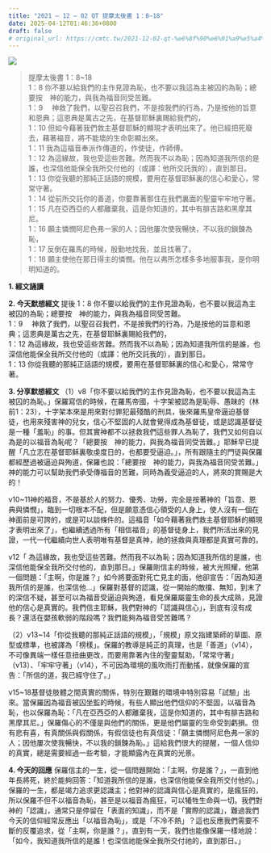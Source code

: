 ```yaml
---
title: "2021 – 12 – 02 QT 提摩太後書 1：8~18"
date: 2025-04-12T01:46:36+0800
draft: false
# original_url: https://cmtc.tw/2021-12-02-qt-%e6%8f%90%e6%91%a9%e5%a4%aa%e5%be%8c%e6%9b%b8-1%ef%bc%9a818
---
```


![](/images/qt.jpg)
> 提摩太後書 1：8\~18  
> 1：8 你不要以給我們的主作見證為恥，也不要以我這為主被囚的為恥；總要按　神的能力，與我為福音同受苦難。  
> 1：9 　神救了我們，以聖召召我們，不是按我們的行為，乃是按他的旨意和恩典；這恩典是萬古之先，在基督耶穌裏賜給我們的，  
> 1：10 但如今藉著我們救主基督耶穌的顯現才表明出來了。他已經把死廢去，藉著福音，將不能壞的生命彰顯出來。  
> 1：11 我為這福音奉派作傳道的，作使徒，作師傅。  
> 1：12 為這緣故，我也受這些苦難。然而我不以為恥；因為知道我所信的是誰，也深信他能保全我所交付他的（或譯：他所交託我的），直到那日。  
> 1：13 你從我聽的那純正話語的規模，要用在基督耶穌裏的信心和愛心，常常守著。  
> 1：14 從前所交託你的善道，你要靠著那住在我們裏面的聖靈牢牢地守著。  
> 1：15 凡在亞西亞的人都離棄我，這是你知道的，其中有腓吉路和黑摩其尼。  
> 1：16 願主憐憫阿尼色弗一家的人；因他屢次使我暢快，不以我的鎖鍊為恥，  
> 1：17 反倒在羅馬的時候，殷勤地找我，並且找著了。  
> 1：18 願主使他在那日得主的憐憫。他在以弗所怎樣多多地服事我，是你明明知道的。

**1. 經文誦讀**

**2.  今天默想經文**
提後 1：8 你不要以給我們的主作見證為恥，也不要以我這為主被囚的為恥；總要按　神的能力，與我為福音同受苦難。  
1：9 　神救了我們，以聖召召我們，不是按我們的行為，乃是按他的旨意和恩典；這恩典是萬古之先，在基督耶穌裏賜給我們的，  
1：12 為這緣故，我也受這些苦難。然而我不以為恥；因為知道我所信的是誰，也深信他能保全我所交付他的（或譯：他所交託我的），直到那日。  
1：13 你從我聽的那純正話語的規模，要用在基督耶穌裏的信心和愛心，常常守著。

**3. 分享默想經文**
（1）v8「你不要以給我們的主作見證為恥，也不要以我這為主被囚的為恥。」保羅寫信的時候，在羅馬帝國，十字架被認為是恥辱、愚昧的（林前1：23），十字架本來是用來對付罪犯最殘酷的刑具，後來羅馬皇帝逼迫基督徒，也用來殘害神的兒女，信心不堅固的人就會覺得成為基督徒，或是認識基督徒是一種「羞恥」的事。但其實神都不以拯救我們這些罪人為恥了，我們又如何自以為是的以福音為恥呢？「總要按　神的能力，與我為福音同受苦難。」耶穌早已提醒「凡立志在基督耶稣裏敬虔度日的，也都要受逼迫。」，所有跟隨主的門徒與保羅都經歷過被逼迫與殉道，保羅也說：「總要按　神的能力，與我為福音同受苦難。」神的能力可以幫助我們承受傳福音的苦難，同時為義受逼迫的人，將來的賞賜是大的！

v10\~11神的福音，不是基於人的努力、優秀、功勞，完全是按著神的「旨意、恩典與憐憫」，臨到一切根本不配，但是願意憑信心領受的人身上，使人沒有一個在神面前是可誇的，或是可以談條件的。這福音「如今藉著我們救主基督耶穌的顯現才表明出來了」，也繼續透過所有「相信福音」的基督徒身上，我們所活出來的見證，一代一代繼續向世人表明唯有基督是真神，祂的拯救與真理都是真實可靠的。

v12「 為這緣故，我也受這些苦難。然而我不以為恥；因為知道我所信的是誰，也深信他能保全我所交付他的，直到那日。」保羅剛信主的時候，被大光照耀，他第一個問題：「主啊，你是誰？」如今將要面對死亡見主的面，他卻宣告：「因為知道我所信的是誰，也深信他…」保羅對基督的認識，從一開始的敵擋、無知，到末了的深信不疑，甚至可以為福音受逼迫與殉道，看見保羅屬靈生命的長大成熟，見證他的信心是真實的。我們信主耶穌，我們對神的「認識與信心」，到底有沒有成長？還活在嬰孩軟弱的階段嗎？我們能夠為福音受苦難嗎？

（2）v13\~14「你從我聽的那純正話語的規模」，「規模」原文指建築師的草圖、原型或標準，也被譯為「榜樣」。保羅的教導是純正的真理，也是「善道」（v14），不可像異端一樣任意扭曲更改，而要用靠著內住的聖靈幫助，「常常守著」（v13）、「牢牢守著」（v14），不可因為環境的風吹雨打而動搖，就像保羅的宣告：「所信的道，我已經守住了。」

v15\~18基督徒肢體之間真實的關係，特別在艱難的環境中特別容易「試驗」出來。當保羅因為福音被囚坐監的時候，有些人顯出他們信仰的不堅固，以福音為恥，也以保羅為恥：「凡在亞西亞的人都離棄我，這是你知道的，其中有腓吉路和黑摩其尼。」保羅傷心的不僅是與他們的關係，更是他們屬靈的生命受到虧損。但有悲有喜，有真關係與假關係，有假信徒也有真信徒：「願主憐憫阿尼色弗一家的人；因他屢次使我暢快，不以我的鎖鍊為恥。」這給我們很大的提醒，一個人信仰的真實，總是需要經過一些考驗，才能顯露內在真實的光景。

**4. 今天的回應**
保羅信主的一生，從一個問題開始：「主啊，你是誰？」，一直到他年長將死，終於能夠回答：「知道我所信的是誰，也深信他能保全我所交付他的。」保羅的一生，都是竭力追求更認識主；他對神的認識與信心是真實的，是瘋狂的，所以保羅不但不以福音為恥，甚至是以福音為瘋狂，可以犧牲生命與一切。我們對神的「認識」，通常只是停留在「表面的知識」，而不是「實際的認識」，難過我們今天的信仰經常反應出「以福音為恥」，或是「不冷不熱」？這也反應我們需要不斷的反覆追求，從「主啊，你是誰？」，直到有一天，我們也能像保羅一樣地說：「如今，我知道我所信的是誰！也深信祂能保全我所交付祂的，直到那日。」
